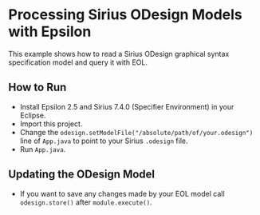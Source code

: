 # Processing Sirius ODesign Models with Epsilon

This example shows how to read a Sirius ODesign graphical syntax specification model and query it with EOL.

## How to Run

- Install Epsilon 2.5 and Sirius 7.4.0 (Specifier Environment) in your Eclipse.
- Import this project.
- Change the `odesign.setModelFile("/absolute/path/of/your.odesign")` line of `App.java` to point to your Sirius `.odesign` file.
- Run `App.java`.

## Updating the ODesign Model

- If you want to save any changes made by your EOL model call `odesign.store()` after `module.execute()`.